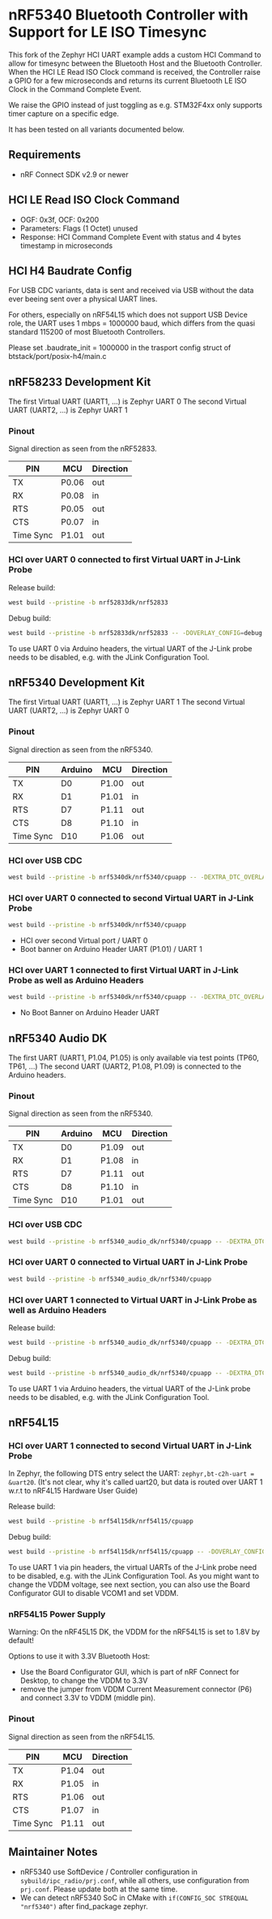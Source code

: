 # nRF5340 Bluetooth Controller with Support for LE ISO Timesync

This fork of the Zephyr HCI UART example adds a custom HCI Command to allow for timesync between the Bluetooth Host 
and the Bluetooth Controller. When the HCI LE Read ISO Clock command is received, the Controller raise a GPIO for
a few microseconds and returns its current Bluetooth LE ISO Clock in the Command Complete Event.

We raise the GPIO instead of just toggling as e.g. STM32F4xx only supports timer capture on a specific edge.

It has been tested on all variants documented below.

## Requirements
- nRF Connect SDK v2.9 or newer

## HCI LE Read ISO Clock Command
- OGF: 0x3f, OCF: 0x200
- Parameters: Flags (1 Octet) unused
- Response: HCI Command Complete Event with status and 4 bytes timestamp in microseconds


## HCI H4 Baudrate Config

For USB CDC variants, data is sent and received via USB without the data ever beeing sent over a physical UART lines.

For others, especially on nRF54L15 which does not support USB Device role, the UART uses 1 mbps = 1000000 baud, which differs from the quasi standard 115200 of most Bluetooth Controllers.

Please set .baudrate_init = 1000000 in the trasport config struct of btstack/port/posix-h4/main.c


## nRF58233 Development Kit

The first  Virtual UART (UART1, ...) is Zephyr UART 0
The second Virtual UART (UART2, ...) is Zephyr UART 1

### Pinout

Signal direction as seen from the nRF52833.

| PIN      |  MCU   | Direction |
|----------|--------|-----------|
|  TX      |  P0.06 |    out    |
|  RX      |  P0.08 |    in     |
| RTS      |  P0.05 |    out    |
| CTS      |  P0.07 |    in     |
| Time Sync|  P1.01 |    out    |

### HCI over UART 0 connected to first Virtual UART in J-Link Probe

Release build:
```sh
west build --pristine -b nrf52833dk/nrf52833
```
Debug build:
```sh
west build --pristine -b nrf52833dk/nrf52833 -- -DOVERLAY_CONFIG=debug.conf
```

To use UART 0 via Arduino headers, the virtual UART of the J-Link probe needs to be disabled, e.g. with the JLink Configuration Tool.



## nRF5340 Development Kit

The first  Virtual UART (UART1, ...) is Zephyr UART 1
The second Virtual UART (UART2, ...) is Zephyr UART 0

### Pinout

Signal direction as seen from the nRF5340.

| PIN      | Arduino | MCU   | Direction |
|----------|---------|-------|-----------|
|  TX      |    D0   | P1.00 |    out    |
|  RX      |    D1   | P1.01 |    in     |
| RTS      |    D7   | P1.11 |    out    |
| CTS      |    D8   | P1.10 |    in     |
| Time Sync|    D10  | P1.06 |    out    |

### HCI over USB CDC

```sh
west build --pristine -b nrf5340dk/nrf5340/cpuapp -- -DEXTRA_DTC_OVERLAY_FILE=usb.overlay -DOVERLAY_CONFIG=overlay-usb.conf
```


### HCI over UART 0 connected to second Virtual UART in J-Link Probe 
```sh
west build --pristine -b nrf5340dk/nrf5340/cpuapp
```

- HCI over second Virtual port / UART 0
- Boot banner on Arduino Header UART (P1.01) / UART 1 


### HCI over UART 1 connected to first Virtual UART in J-Link Probe as well as Arduino Headers
```sh
west build --pristine -b nrf5340dk/nrf5340/cpuapp -- -DEXTRA_DTC_OVERLAY_FILE=uart1.overlay
```

- No Boot Banner on Arduino Header UART



## nRF5340 Audio DK

The first UART (UART1, P1.04, P1.05) is only available via test points (TP60, TP61, ...)
The second UART (UART2, P1.08, P1.09) is connected to the Arduino headers.

### Pinout

Signal direction as seen from the nRF5340.

| PIN      | Arduino | MCU   | Direction |
|----------|---------|-------|-----------|
|  TX      |    D0   | P1.09 |    out    |
|  RX      |    D1   | P1.08 |    in     |
| RTS      |    D7   | P1.11 |    out    |
| CTS      |    D8   | P1.10 |    in     |
| Time Sync|    D10  | P1.01 |    out    |


### HCI over USB CDC

```sh
west build --pristine -b nrf5340_audio_dk/nrf5340/cpuapp -- -DEXTRA_DTC_OVERLAY_FILE=usb.overlay -DOVERLAY_CONFIG=overlay-usb.conf
```

### HCI over UART 0 connected to Virtual UART in J-Link Probe

```sh
west build --pristine -b nrf5340_audio_dk/nrf5340/cpuapp
```

### HCI over UART 1 connected to Virtual UART in J-Link Probe as well as Arduino Headers

Release build:
```sh
west build --pristine -b nrf5340_audio_dk/nrf5340/cpuapp -- -DEXTRA_DTC_OVERLAY_FILE=uart1.overlay
```

Debug build:
```sh
west build --pristine -b nrf5340_audio_dk/nrf5340/cpuapp -- -DEXTRA_DTC_OVERLAY_FILE=uart1.overlay -DOVERLAY_CONFIG=debug.conf
```

To use UART 1 via Arduino headers, the virtual UART of the J-Link probe needs to be disabled, e.g. with the JLink Configuration Tool.



## nRF54L15

### HCI over UART 1 connected to second Virtual UART in J-Link Probe

In Zephyr, the following DTS entry select the UART: `zephyr,bt-c2h-uart = &uart20`.
(It's not clear, why it's called uart20, but data is routed over UART 1 w.r.t to nRF4L15 Hardware User Guide)

Release build:
```sh
west build --pristine -b nrf54l15dk/nrf54l15/cpuapp
```
Debug build:
```sh
west build --pristine -b nrf54l15dk/nrf54l15/cpuapp -- -DOVERLAY_CONFIG=debug.conf
```

To use UART 1 via pin headers, the virtual UARTs of the J-Link probe need to be disabled, e.g. with the JLink Configuration Tool.
As you might want to change the VDDM voltage, see next section, you can also use the Board Configurator GUI to disable VCOM1 and set VDDM.

### nRF54L15 Power Supply
Warning: On the nRF45L15 DK, the VDDM for the nRF54L15 is set to 1.8V by default!

Options to use it with 3.3V Bluetooth Host:
- Use the Board Configurator GUI, which is part of nRF Connect for Desktop, to change the VDDM to 3.3V
- remove the jumper from VDDM Current Measurement connector (P6) and connect 3.3V to VDDM (middle pin).

### Pinout

Signal direction as seen from the nRF54L15.

| PIN       | MCU   | Direction |
|-----------|-------|-----------|
| TX        | P1.04 |    out    |
| RX        | P1.05 |    in     |
| RTS       | P1.06 |    out    |
| CTS       | P1.07 |    in     |
| Time Sync | P1.11 |    out    |


## Maintainer Notes
- nRF5340 use SoftDevice / Controller configuration in `sybuild/ipc_radio/prj.conf`, while all others,  use configuration from `prj.conf`. Please update both at the same time. 
- We can detect nRF5340 SoC in CMake with `if(CONFIG_SOC STREQUAL "nrf5340")` after find_package zephyr.

 
